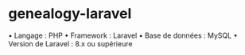 # genealogy-laravel
• Langage : PHP
• Framework : Laravel
• Base de données : MySQL
• Version de Laravel : 8.x ou supérieure
